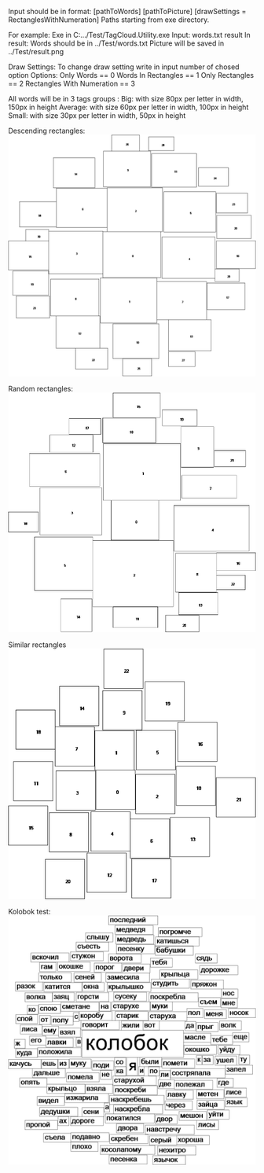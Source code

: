 Input should be in format: 
[pathToWords] [pathToPicture] [drawSettings = RectanglesWithNumeration] 
Paths starting from exe directory.

For example:
Exe in C:.../Test/TagCloud.Utility.exe
Input: words.txt result
In result:
Words should be in ../Test/words.txt
Picture will be saved in ../Test/result.png

Draw Settings:
To change draw setting write in input number of chosed option
Options:
Only Words == 0
Words In Rectangles == 1
Only Rectangles == 2
Rectangles With Numeration == 3

All words will be in 3 tags groups : 
Big: with size 80px per letter in width, 150px in height
Average: with size 60px per letter in width, 100px in height
Small: with size 30px per letter in width, 50px in height

Descending rectangles:
![Descending](https://github.com/Rozentor/tdd/blob/master/cs/TagCloudUtility/descendingRectanglesTest.png?raw=true")

Random rectangles:
![Descending](https://github.com/Rozentor/tdd/blob/master/cs/TagCloudUtility/randomCloudTest.png?raw=true")

Similar rectangles
![Descending](https://github.com/Rozentor/tdd/blob/master/cs/TagCloudUtility/similarCloudTest.png?raw=true")

Kolobok test:
![Descending](https://github.com/Rozentor/tdd/blob/master/cs/TagCloudUtility/result.png?raw=true")
